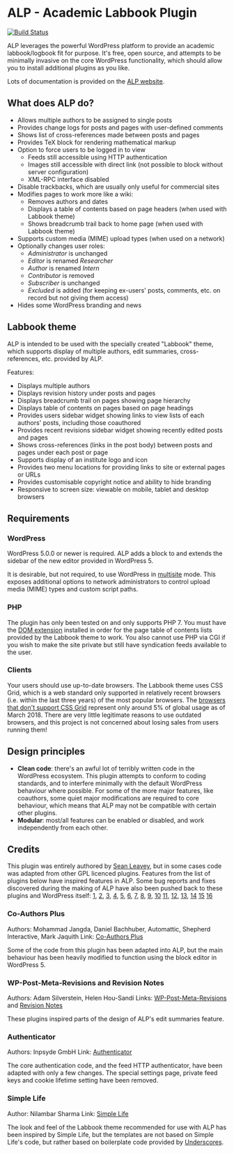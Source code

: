 # ALP - Academic Labbook Plugin
[![Build Status](https://travis-ci.com/SeanDS/alp.svg?branch=master)](https://travis-ci.com/SeanDS/alp)

ALP leverages the powerful WordPress platform to provide an academic
labbook/logbook fit for purpose. It's free, open source, and attempts to be
minimally invasive on the core WordPress functionality, which should allow you
to install additional plugins as you like.

Lots of documentation is provided on the [ALP website](https://alp.attackllama.com/).

## What does ALP do?
 - Allows multiple authors to be assigned to single posts
 - Provides change logs for posts and pages with user-defined comments
 - Shows list of cross-references made between posts and pages
 - Provides TeX block for rendering mathematical markup
 - Option to force users to be logged in to view
   - Feeds still accessible using HTTP authentication
   - Images still accessible with direct link (not possible to block without server configuration)
   - XML-RPC interface disabled
 - Disable trackbacks, which are usually only useful for commercial sites
 - Modifies pages to work more like a wiki:
   - Removes authors and dates
   - Displays a table of contents based on page headers (when used with Labbook theme)
   - Shows breadcrumb trail back to home page (when used with Labbook theme)
 - Supports custom media (MIME) upload types (when used on a network)
 - Optionally changes user roles:
   - *Administrator* is unchanged
   - *Editor* is renamed *Researcher*
   - *Author* is renamed *Intern*
   - *Contributor* is removed
   - *Subscriber* is unchanged
   - *Excluded* is added (for keeping ex-users' posts, comments, etc. on record but not giving them
     access)
 - Hides some WordPress branding and news

## Labbook theme
ALP is intended to be used with the specially created "Labbook" theme, which supports display of
multiple authors, edit summaries, cross-references, etc. provided by ALP.

Features:
 - Displays multiple authors
 - Displays revision history under posts and pages
 - Displays breadcrumb trail on pages showing page hierarchy
 - Displays table of contents on pages based on page headings
 - Provides users sidebar widget showing links to view lists of each authors' posts, including those
   coauthored
 - Provides recent revisions sidebar widget showing recently edited posts and pages
 - Shows cross-references (links in the post body) between posts and pages under each post or page
 - Supports display of an institute logo and icon
 - Provides two menu locations for providing links to site or external pages or URLs
 - Provides customisable copyright notice and ability to hide branding
 - Responsive to screen size: viewable on mobile, tablet and desktop browsers

## Requirements

### WordPress
WordPress 5.0.0 or newer is required. ALP adds a block to and extends the sidebar of the new editor
provided in WordPress 5.

It is desirable, but not required, to use WordPress in [multisite](https://codex.wordpress.org/Create_A_Network)
mode. This exposes additional options to network administrators to control upload media (MIME) types
and custom script paths.

### PHP
The plugin has only been tested on and only supports PHP 7. You must have the [DOM extension](http://www.php.net/manual/en/book.dom.php)
installed in order for the page table of contents lists provided by the Labbook theme to work. You
also cannot use PHP via CGI if you wish to make the site private but still have syndication feeds
available to the user.

### Clients
Your users should use up-to-date browsers. The Labbook theme uses CSS Grid, which is a web standard
only supported in relatively recent browsers (i.e. within the last three years) of the most popular
browsers. The [browsers that don't support CSS Grid](https://caniuse.com/#feat=css-grid) represent
only around 5% of global usage as of March 2018. There are very little legitimate reasons to use
outdated browsers, and this project is not concerned about losing sales from users running them!

## Design principles
 - **Clean code**: there's an awful lot of terribly written code in the WordPress ecosystem. This
   plugin attempts to conform to coding standards, and to interfere minimally with the default
   WordPress behaviour where possible. For some of the more major features, like coauthors,
   some quiet major modifications are required to core behaviour, which means that ALP may not be
   compatible with certain other plugins.
 - **Modular**: most/all features can be enabled or disabled, and work independently from each
   other.

## Credits
This plugin was entirely authored by [Sean Leavey](https://attackllama.com/), but in some cases
code was adapted from other GPL licenced plugins. Features from the list of plugins below have
inspired features in ALP. Some bug reports and fixes discovered during the making of ALP have also
been pushed back to these plugins and WordPress itself:
[1](https://wordpress.org/support/topic/two-bug-fixes-for-author-page/),
[2](https://wordpress.org/support/topic/overriding-cookie-expiry-for-directory-authenticated-users/),
[3](https://core.trac.wordpress.org/ticket/43613),
[4](https://core.trac.wordpress.org/ticket/43629),
[5](https://core.trac.wordpress.org/ticket/43705),
[6](https://github.com/Automattic/Co-Authors-Plus/pull/441#issuecomment-386415103),
[7](https://github.com/Automattic/Co-Authors-Plus/pull/457#issuecomment-386429553),
[8](https://github.com/Automattic/Co-Authors-Plus/issues/513),
[9](https://github.com/Automattic/Co-Authors-Plus/issues/514),
[10](https://github.com/Automattic/Co-Authors-Plus/issues/562)
[11](https://github.com/WordPress/gutenberg/issues/6688),
[12](https://github.com/WordPress/gutenberg/issues/6703),
[13](https://github.com/WordPress/gutenberg/issues/6704),
[14](https://github.com/WordPress/gutenberg/issues/8032)
[15](https://github.com/WordPress/wordpress-importer/issues/40)
[16](https://github.com/WordPress/gutenberg/issues/10834)

### Co-Authors Plus
Authors: Mohammad Jangda, Daniel Bachhuber, Automattic, Shepherd Interactive, Mark Jaquith
Link: [Co-Authors Plus](https://wordpress.org/plugins/co-authors-plus/)

Some of the code from this plugin has been adapted into ALP, but the main behaviour has been
heavily modified to function using the block editor in WordPress 5.

### WP-Post-Meta-Revisions and Revision Notes
Authors: Adam Silverstein, Helen Hou-Sandí
Links: [WP-Post-Meta-Revisions](https://github.com/adamsilverstein/wp-post-meta-revisions) and [Revision Notes](https://wordpress.org/plugins/revision-notes/)

These plugins inspired parts of the design of ALP's edit summaries feature.

### Authenticator
Authors: Inpsyde GmbH
Link: [Authenticator](https://wordpress.org/plugins/authenticator/)

The core authentication code, and the feed HTTP authenticator, have been adapted with only a few
changes. The special settings page, private feed keys and cookie lifetime setting have been removed.

### Simple Life
Author: Nilambar Sharma
Link: [Simple Life](https://wordpress.org/themes/simple-life/)

The look and feel of the Labbook theme recommended for use with ALP has been inspired by Simple Life,
but the templates are not based on Simple Life's code, but rather based on boilerplate code provided
by [Underscores](https://underscores.me/).
